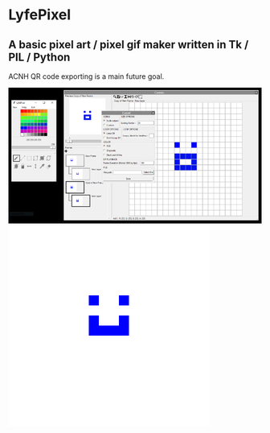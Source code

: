 # LyfePixel

## A basic pixel art / pixel gif maker written in Tk / PIL / Python

ACNH QR code exporting is a main future goal.

![LyfePixel](assets/LyfePixel.jpg)
![Smile](assets/test.gif)